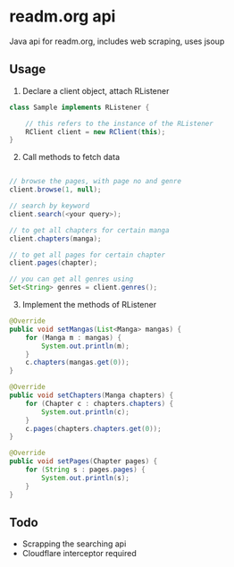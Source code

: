 # readm.org api
Java api for readm.org, includes web scraping, uses jsoup

## Usage
1. Declare a client object, attach RListener

```java
class Sample implements RListener {

    // this refers to the instance of the RListener
    RClient client = new RClient(this);
}
```

2. Call methods to fetch data

```java

// browse the pages, with page no and genre
client.browse(1, null);

// search by keyword
client.search(<your query>);

// to get all chapters for certain manga
client.chapters(manga);

// to get all pages for certain chapter
client.pages(chapter);

// you can get all genres using
Set<String> genres = client.genres();

```

3. Implement the methods of RListener

```java
@Override
public void setMangas(List<Manga> mangas) {
    for (Manga m : mangas) {
        System.out.println(m);
    }
    c.chapters(mangas.get(0));
}

@Override
public void setChapters(Manga chapters) {
    for (Chapter c : chapters.chapters) {
        System.out.println(c);
    }
    c.pages(chapters.chapters.get(0));
}

@Override
public void setPages(Chapter pages) {
    for (String s : pages.pages) {
        System.out.println(s);
    }
}
```

## Todo
* Scrapping the searching api
* Cloudflare interceptor required
